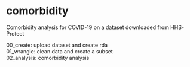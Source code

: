 # comorbidity

Comorbidity analysis for COVID-19 on a dataset downloaded from HHS-Protect

00_create: upload dataset and create rda  
01_wrangle: clean data and create a subset  
02_analysis: comorbidity analysis  
